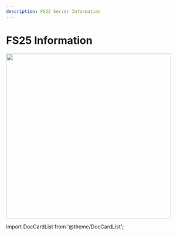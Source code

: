 ```yaml
---
description: FS22 Server Information
---
```


# FS25 Information

<div class="flex-vcenter mb-1">
<img src="https://shared.fastly.steamstatic.com/store_item_assets/steam/apps/1248130/header.jpg" width="450px"/>
</div>

import DocCardList from '@theme/DocCardList';

<DocCardList />